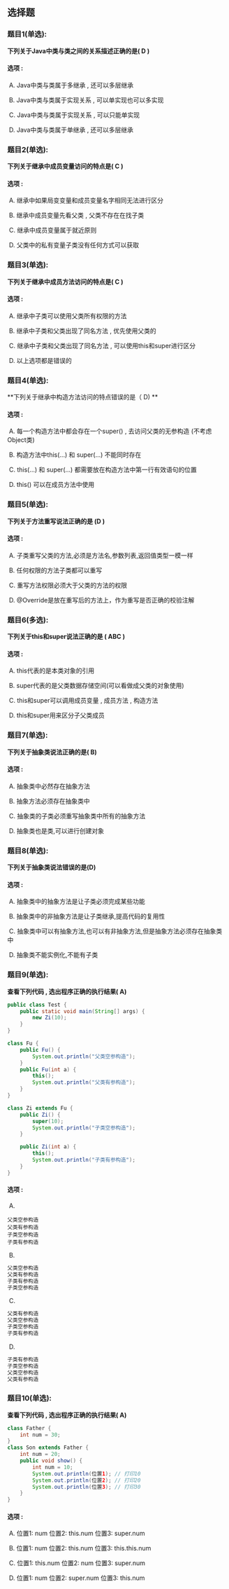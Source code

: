 ## 选择题

### 题目1(单选):

**下列关于Java中类与类之间的关系描述正确的是(  D )**

#### 选项 :

​	A. Java中类与类属于多继承 , 还可以多层继承

​	B. Java中类与类属于实现关系  , 可以单实现也可以多实现

​	C. Java中类与类属于实现关系  , 可以只能单实现

​	D. Java中类与类属于单继承 , 还可以多层继承



### 题目2(单选):

**下列关于继承中成员变量访问的特点是( C  )**

#### 选项 :

​	A. 继承中如果局变变量和成员变量名字相同无法进行区分

​	B. 继承中成员变量先看父类 , 父类不存在在找子类

​	C. 继承中成员变量属于就近原则

​	D. 父类中的私有变量子类没有任何方式可以获取



### 题目3(单选):

**下列关于继承中成员方法访问的特点是( C )**

#### 选项 :

​	A. 继承中子类可以使用父类所有权限的方法

​	B. 继承中子类和父类出现了同名方法 , 优先使用父类的

​	C. 继承中子类和父类出现了同名方法 , 可以使用this和super进行区分

​	D. 以上选项都是错误的



### 题目4(单选):

**下列关于继承中构造方法访问的特点错误的是（ D) **

#### 选项 :

​	A. 每一个构造方法中都会存在一个super() , 去访问父类的无参构造 (不考虑Object类)

​	B. 构造方法中this(...) 和 super(...) 不能同时存在

​	C. this(...) 和 super(...) 都需要放在构造方法中第一行有效语句的位置

​	D. this() 可以在成员方法中使用



### 题目5(单选):

**下列关于方法重写说法正确的是 (D )**

#### 选项 :

​	A. 子类重写父类的方法,必须是方法名,参数列表,返回值类型一模一样

​	B. 任何权限的方法子类都可以重写

​	C. 重写方法权限必须大于父类的方法的权限

​	D. @Override是放在重写后的方法上，作为重写是否正确的校验注解



### 题目6(多选):

**下列关于this和super说法正确的是 ( ABC )**

#### 选项 :

​	A. this代表的是本类对象的引用

​	B. super代表的是父类数据存储空间(可以看做成父类的对象使用)

​	C. this和super可以调用成员变量 , 成员方法 , 构造方法

​	D. this和super用来区分子父类成员



### 题目7(单选):

**下列关于抽象类说法正确的是(  B)**

#### 选项 :

​	A. 抽象类中必然存在抽象方法

​	B. 抽象方法必须存在抽象类中

​	C. 抽象类的子类必须重写抽象类中所有的抽象方法

​	D. 抽象类也是类,可以进行创建对象



### 题目8(单选):

**下列关于抽象类说法错误的是(D)**

#### 选项 :

​	A. 抽象类中的抽象方法是让子类必须完成某些功能

​	B. 抽象类中的非抽象方法是让子类继承,提高代码的复用性

​	C. 抽象类中可以有抽象方法,也可以有非抽象方法,但是抽象方法必须存在抽象类中

​	D. 抽象类不能实例化,不能有子类



### 题目9(单选):

**查看下列代码 , 选出程序正确的执行结果(  A)**

```java
public class Test {
    public static void main(String[] args) {
        new Zi(10);
    }
}

class Fu {
    public Fu() {
        System.out.println("父类空参构造");
    }
    public Fu(int a) {
        this();
        System.out.println("父类有参构造");
    }
}

class Zi extends Fu {
    public Zi() {
        super(10);
        System.out.println("子类空参构造");
    }

    public Zi(int a) {
        this();
        System.out.println("子类有参构造");
    }
}

```

#### 选项 :

​	A. 

	父类空参构造
	父类有参构造
	子类空参构造
	子类有参构造
​	B.

```java
父类空参构造
父类有参构造
子类有参构造
子类空参构造
```

​	C.

```java
父类有参构造
父类空参构造
子类空参构造
子类有参构造
```

​	D.

```java
子类有参构造
子类空参构造
父类空参构造
父类有参构造
```



### 题目10(单选):

**查看下列代码 , 选出程序正确的执行结果(  A)**

```java
class Father {
    int num = 30;
}
class Son extends Father {
    int num = 20;
    public void show() {
        int num = 10;
        System.out.println(位置1); // 打印10
        System.out.println(位置2); // 打印20
        System.out.println(位置3); // 打印30
    }
}
```

#### 选项 :

​	A. 位置1: num  位置2: this.num 位置3: super.num

​	B. 位置1: num  位置2: this.num 位置3: this.this.num

​	C. 位置1: this.num  位置2: num 位置3: super.num

​	D. 位置1: num  位置2: super.num 位置3: this.num

